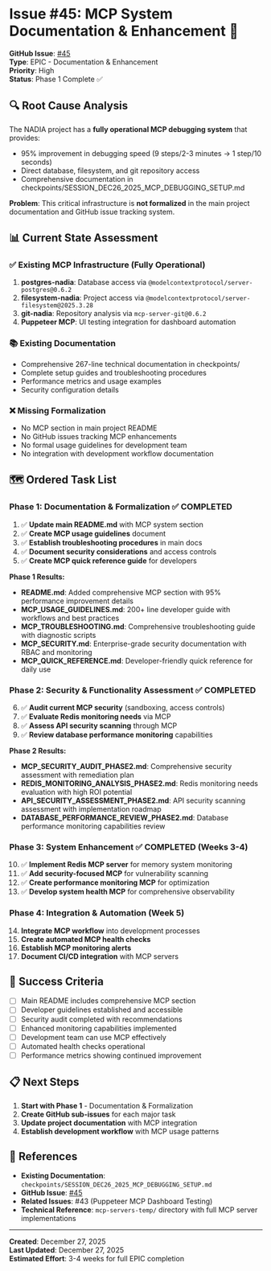 # Issue #45: MCP System Documentation & Enhancement 🔧

**GitHub Issue**: [#45](https://github.com/RobeHGC/chatbot_nadia/issues/45)  
**Type**: EPIC - Documentation & Enhancement  
**Priority**: High  
**Status**: Phase 1 Complete ✅  

## 🔍 Root Cause Analysis

The NADIA project has a **fully operational MCP debugging system** that provides:
- 95% improvement in debugging speed (9 steps/2-3 minutes → 1 step/10 seconds)
- Direct database, filesystem, and git repository access
- Comprehensive documentation in checkpoints/SESSION_DEC26_2025_MCP_DEBUGGING_SETUP.md

**Problem**: This critical infrastructure is **not formalized** in the main project documentation and GitHub issue tracking system.

## 📊 Current State Assessment

### ✅ **Existing MCP Infrastructure (Fully Operational)**
1. **postgres-nadia**: Database access via `@modelcontextprotocol/server-postgres@0.6.2`
2. **filesystem-nadia**: Project access via `@modelcontextprotocol/server-filesystem@2025.3.28`  
3. **git-nadia**: Repository analysis via `mcp-server-git@0.6.2`
4. **Puppeteer MCP**: UI testing integration for dashboard automation

### 📚 **Existing Documentation**
- Comprehensive 267-line technical documentation in checkpoints/
- Complete setup guides and troubleshooting procedures
- Performance metrics and usage examples
- Security configuration details

### ❌ **Missing Formalization**
- No MCP section in main project README
- No GitHub issues tracking MCP enhancements
- No formal usage guidelines for development team
- No integration with development workflow documentation

## 🗺️ **Ordered Task List**

### **Phase 1: Documentation & Formalization** ✅ **COMPLETED**
1. ✅ **Update main README.md** with MCP system section
2. ✅ **Create MCP usage guidelines** document  
3. ✅ **Establish troubleshooting procedures** in main docs
4. ✅ **Document security considerations** and access controls
5. ✅ **Create MCP quick reference guide** for developers

**Phase 1 Results:**
- **README.md**: Added comprehensive MCP section with 95% performance improvement details
- **MCP_USAGE_GUIDELINES.md**: 200+ line developer guide with workflows and best practices
- **MCP_TROUBLESHOOTING.md**: Comprehensive troubleshooting guide with diagnostic scripts
- **MCP_SECURITY.md**: Enterprise-grade security documentation with RBAC and monitoring
- **MCP_QUICK_REFERENCE.md**: Developer-friendly quick reference for daily use

### **Phase 2: Security & Functionality Assessment** ✅ **COMPLETED**
6. ✅ **Audit current MCP security** (sandboxing, access controls)
7. ✅ **Evaluate Redis monitoring needs** via MCP
8. ✅ **Assess API security scanning** through MCP
9. ✅ **Review database performance monitoring** capabilities

**Phase 2 Results:**
- **MCP_SECURITY_AUDIT_PHASE2.md**: Comprehensive security assessment with remediation plan
- **REDIS_MONITORING_ANALYSIS_PHASE2.md**: Redis monitoring needs evaluation with high ROI potential
- **API_SECURITY_ASSESSMENT_PHASE2.md**: API security scanning assessment with implementation roadmap
- **DATABASE_PERFORMANCE_REVIEW_PHASE2.md**: Database performance monitoring capabilities review

### **Phase 3: System Enhancement** ✅ **COMPLETED** (Weeks 3-4)
10. ✅ **Implement Redis MCP server** for memory system monitoring
11. ✅ **Add security-focused MCP** for vulnerability scanning
12. ✅ **Create performance monitoring MCP** for optimization
13. ✅ **Develop system health MCP** for comprehensive observability

### **Phase 4: Integration & Automation** (Week 5)
14. **Integrate MCP workflow** into development processes
15. **Create automated MCP health checks**
16. **Establish MCP monitoring alerts**
17. **Document CI/CD integration** with MCP servers

## 🎯 **Success Criteria**

- [ ] Main README includes comprehensive MCP section
- [ ] Developer guidelines established and accessible
- [ ] Security audit completed with recommendations
- [ ] Enhanced monitoring capabilities implemented
- [ ] Development team can use MCP effectively
- [ ] Automated health checks operational
- [ ] Performance metrics showing continued improvement

## 📋 **Next Steps**

1. **Start with Phase 1** - Documentation & Formalization
2. **Create GitHub sub-issues** for each major task
3. **Update project documentation** with MCP integration
4. **Establish development workflow** with MCP usage patterns

## 🔗 **References**

- **Existing Documentation**: `checkpoints/SESSION_DEC26_2025_MCP_DEBUGGING_SETUP.md`
- **GitHub Issue**: [#45](https://github.com/RobeHGC/chatbot_nadia/issues/45)
- **Related Issues**: #43 (Puppeteer MCP Dashboard Testing)
- **Technical Reference**: `mcp-servers-temp/` directory with full MCP server implementations

---
**Created**: December 27, 2025  
**Last Updated**: December 27, 2025  
**Estimated Effort**: 3-4 weeks for full EPIC completion